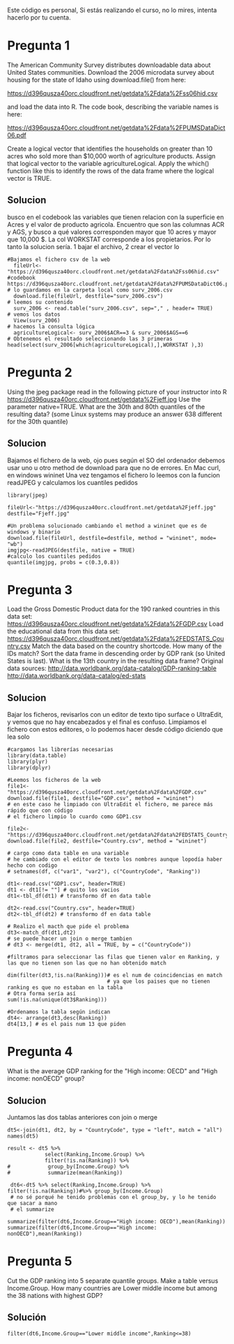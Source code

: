 Este código es personal, Si estás realizando el curso, no lo mires, intenta hacerlo por tu cuenta.

# Pregunta 1
The American Community Survey distributes downloadable data about United States communities.
Download the 2006 microdata survey about housing for the state of Idaho using download.file() from here:

<https://d396qusza40orc.cloudfront.net/getdata%2Fdata%2Fss06hid.csv>

and load the data into R. The code book, describing the variable names is here:

<https://d396qusza40orc.cloudfront.net/getdata%2Fdata%2FPUMSDataDict06.pdf>

Create a logical vector that identifies the households on greater than 10 acres who sold more than $10,000 worth of agriculture products.
Assign that logical vector to the variable agricultureLogical.
Apply the which() function like this to identify the rows of the data frame where the logical vector is TRUE.

## Solucion
busco en el codebook las variables que tienen relacion con la superficie en Acres y el valor de producto agricola.
Encuentro que son las columnas  ACR y AGS, y busco a qué valores corresponden mayor que 10 acres y mayor que 10,000 $.
La col WORKSTAT corresponde a los propietarios.
Por lo tanto la solucion sería. 1 bajar el archivo, 2 crear el vector lo

```{r}
#Bajamos el fichero csv de la web
  fileUrl<-"https://d396qusza40orc.cloudfront.net/getdata%2Fdata%2Fss06hid.csv"
#codebook https://d396qusza40orc.cloudfront.net/getdata%2Fdata%2FPUMSDataDict06.pdf 
# lo guardamos en la carpeta local como surv_2006.csv
  download.file(fileUrl, destfile="surv_2006.csv")
# leemos su contenido
  surv_2006 <- read.table("surv_2006.csv", sep="," , header= TRUE)
# vemos los datos
  View(surv_2006)
# hacemos la consulta lógica
  agricultureLogical<- surv_2006$ACR==3 & surv_2006$AGS==6
# Obtenemos el resultado seleccionando las 3 primeras 
head(select(surv_2006[which(agricultureLogical),],WORKSTAT ),3)

```

# Pregunta 2
Using the jpeg package read in the following picture of your instructor into R
<https://d396qusza40orc.cloudfront.net/getdata%2Fjeff.jpg>
Use the parameter native=TRUE. What are the 30th and 80th quantiles of the resulting data? 
(some Linux systems may produce an answer 638 different for the 30th quantile)

## Solucion
Bajamos el fichero de la web, ojo pues según el SO del ordenador debemos usar uno u otro method de download para que no de errores.
En Mac curl, en windows wininet
Una vez tengamos el fichero lo leemos con la funcion readJPEG y calculamos los cuantiles pedidos

```{r}
library(jpeg)

fileUrl<-"https://d396qusza40orc.cloudfront.net/getdata%2Fjeff.jpg"
destfile="Fjeff.jpg"

#Un problema solucionado cambiando el method a wininet que es de windows y binario
download.file(fileUrl, destfile=destfile, method = "wininet", mode= "wb")
imgjpg<-readJPEG(destfile, native = TRUE)
#calculo los cuantiles pedidos
quantile(imgjpg, probs = c(0.3,0.8))

```


# Pregunta 3
Load the Gross Domestic Product data for the 190 ranked countries in this data set:
<https://d396qusza40orc.cloudfront.net/getdata%2Fdata%2FGDP.csv>
Load the educational data from this data set:
<https://d396qusza40orc.cloudfront.net/getdata%2Fdata%2FEDSTATS_Country.csv>
Match the data based on the country shortcode. How many of the IDs match? 
Sort the data frame in descending order by GDP rank (so United States is last). 
What is the 13th country in the resulting data frame?
Original data sources:
<http://data.worldbank.org/data-catalog/GDP-ranking-table>
<http://data.worldbank.org/data-catalog/ed-stats>

## Solucion
Bajar los ficheros, revisarlos con un editor de texto tipo surface o UltraEdit, y vemos que no hay encabezados y el final es confuso.
Limpiamos el fichero con estos editores, o lo podemos hacer desde código diciendo que lea solo 
```{r}
#cargamos las librerías necesarias
library(data.table)
library(plyr)
library(dplyr)

#Leemos los ficheros de la web
file1<-"https://d396qusza40orc.cloudfront.net/getdata%2Fdata%2FGDP.csv"
download.file(file1, destfile="GDP.csv", method = "wininet")
# en este caso he limpiado con UltraEdit el fichero, me parece más rápido que con código
# el fichero limpio lo cuardo como GDP1.csv

file2<-"https://d396qusza40orc.cloudfront.net/getdata%2Fdata%2FEDSTATS_Country.csv"
download.file(file2, destfile="Country.csv", method = "wininet")

# cargo como data table en una variable
# he cambiado con el editor de texto los nombres aunque lopodía haber hecho con codigo
# setnames(df, c("var1", "var2"), c("CountryCode", "Ranking"))

dt1<-read.csv("GDP1.csv", header=TRUE) 
dt1 <- dt1[!= ""] # quito los vacios
dt1<-tbl_df(dt1) # transformo df en data table

dt2<-read.csv("Country.csv", header=TRUE) 
dt2<-tbl_df(dt2) # transformo df en data table

# Realizo el macth que pide el problema
dt3<-match_df(dt1,dt2)
# se puede hacer un join o merge tambien 
# dt3 <- merge(dt1, dt2, all = TRUE, by = c("CountryCode"))

#filtramos para seleccionar las filas que tienen valor en Ranking, y las que no tienen son las que no han obtenido match

dim(filter(dt3,!is.na(Ranking)))# es el num de coincidencias en match
                                # ya que los paises que no tienen ranking es que no estaban en la tabla
# Otra forma sería así
sum(!is.na(unique(dt3$Ranking)))

#Ordenamos la tabla según indican
dt4<- arrange(dt3,desc(Ranking))
dt4[13,] # es el pais num 13 que piden

```

# Pregunta 4
What is the average GDP ranking for the "High income: OECD" and "High income: nonOECD" group? 

## Solucion
Juntamos las dos tablas anteriores con join o merge
```{r}
dt5<-join(dt1, dt2, by = "CountryCode", type = "left", match = "all")
names(dt5)

result <- dt5 %>% 
            select(Ranking,Income.Group) %>%
            filter(!is.na(Ranking)) %>%
#            group_by(Income.Group) %>%
#            summarize(mean(Ranking))

 dt6<-dt5 %>% select(Ranking,Income.Group) %>% filter(!is.na(Ranking))#%>% group_by(Income.Group)
 # no sé porqué he tenido problemas con el group_by, y lo he tenido que sacar a mano
 # el summarize

summarize(filter(dt6,Income.Group=="High income: OECD"),mean(Ranking))
summarize(filter(dt6,Income.Group=="High income: nonOECD"),mean(Ranking))
```


# Pregunta 5
Cut the GDP ranking into 5 separate quantile groups. Make a table versus Income.Group. 
How many countries are Lower middle income but among the 38 nations with highest GDP?

## Solución
```{r}
filter(dt6,Income.Group=="Lower middle income",Ranking<=38)
```
